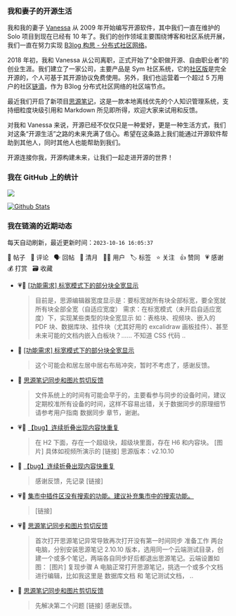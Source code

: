 ### 我和妻子的开源生活

我和我的妻子 [Vanessa](https://github.com/Vanessa219) 从 2009 年开始编写开源软件，其中我们一直在维护的 Solo 项目到现在已经有 10 年了。我们的创作领域主要围绕博客和社区系统开展，我们一直在努力实现 [B3log 构思 - 分布式社区网络](https://ld246.com/article/1546941897596)。

2018 年初，我和 Vanessa 从公司离职，正式开始了“全职做开源、自由职业者”的创业生涯。我们建立了一家公司，主要产品是 Sym 社区系统，它的[社区版](https://github.com/88250/symphony)是完全开源的，个人可基于其开源协议免费使用。另外，我们也运营着一个超过 5 万用户的社区[链滴](https://ld246.com)，作为 B3log 分布式社区网络的社区端节点。

最近我们开启了新项目[思源笔记](https://github.com/siyuan-note/siyuan)，这是一款本地离线优先的个人知识管理系统，支持细粒度块级引用和 Markdown 所见即所得，欢迎大家来试用和反馈。

对我和 Vanessa 来说，开源已经不仅仅只是一种爱好，更是一种生活方式，我们对这条“开源生活”之路的未来充满了信心。希望在这条路上我们能通过开源软件帮助到其他人，同时其他人也能帮助到我们。

开源连接你我，开源构建未来，让我们一起走进开源的世界！

### 我在 GitHub 上的统计

<a title="Hits" target="_blank" href="https://github.com/88250/88250"><img src="https://hits.b3log.org/88250/88250.svg"></a>

[![Github Stats](https://github-readme-stats.vercel.app/api?username=88250&theme=tokyonight&show_icons=true)](https://github.com/88250)

<!--events start -->

### 我在链滴的近期动态

每天自动刷新，最近更新时间：`2023-10-16 16:05:37`

📝 帖子 &nbsp; 💬 评论 &nbsp; 🗣 回帖 &nbsp; 🌙 清月 &nbsp; 👨‍💻 用户 &nbsp; 🏷️ 标签 &nbsp; ⭐️ 关注 &nbsp; 👍 赞同 &nbsp; 💗 感谢 &nbsp; 💰 打赏 &nbsp; 🗃 收藏

* 💗📝 [[功能需求] 标宽模式下的部分块全宽显示](https://ld246.com/article/1697368824128)

  > 目前是，思源编辑器宽度显示是：要标宽就所有块全部标宽，要全宽就所有块全部全宽（自适应宽度） 需求：在标宽模式（未开启自适应宽度）下，实现某些类型的块全宽显示 如：表格块、视频块、嵌入的 PDF 块、数据库块、挂件块（尤其好用的 excalidraw 画板挂件）、甚至未来可能的文档内嵌入白板块？…… 不知道 CSS 代码 ..
* 💬 [[功能需求] 标宽模式下的部分块全宽显示](https://ld246.com/article/1697368824128/comment/1697386972196#comments)

  > 这个可能会和居左居中居右布局冲突，暂时不考虑了，感谢反馈。
* 💬 [思源笔记同步和图片剪切反馈](https://ld246.com/article/1697264253179/comment/1697386329435#comments)

  > 文件系统上的时间有可能会早于的，主要看参与同步的设备时间，建议定期校准所有设备的时间，这样不容易出错，关于数据同步的原理细节请参考用户指南 数据同步 章节，谢谢。
* 💗📝 [【bug】连续折叠出现内容快重复](https://ld246.com/article/1697379221215)

  > 在 H2 下面，存在一个超级块，超级块里面，存在 H6 和内容块。 [图片] 具体如视频所演示的 [链接] 思源版本：v2.10.10
* 💬 [【bug】连续折叠出现内容快重复](https://ld246.com/article/1697379221215/comment/1697381652334#comments)

  > 感谢反馈，先记录 [链接]
* 💗💬 [集市中插件区没有搜索的功能。建议补充集市中的搜索功能。](https://ld246.com/article/1697376412505/comment/1697376919579#comments)

  > [链接]
* 💗📝 [思源笔记同步和图片剪切反馈](https://ld246.com/article/1697264253179)

  > 首次打开思源笔记异常导致再次打开没有第一时间同步 准备工作 两台电脑，分别安装思源笔记 2.10.10 版本，选用同一个云端测试目录，创建一个或多个笔记，两端各自同步好后都退出思源笔记。云端设置如图： [图片] 复现步骤 A 电脑正常打开思源笔记，挑选一个或多个文档进行编辑，比如我这里是 数据库文档 和 笔记测试文档， ..
* 💬 [思源笔记同步和图片剪切反馈](https://ld246.com/article/1697264253179/comment/1697367361628#comments)

  > 先解决第二个问题 [链接] 感谢反馈。


<!--events end -->
